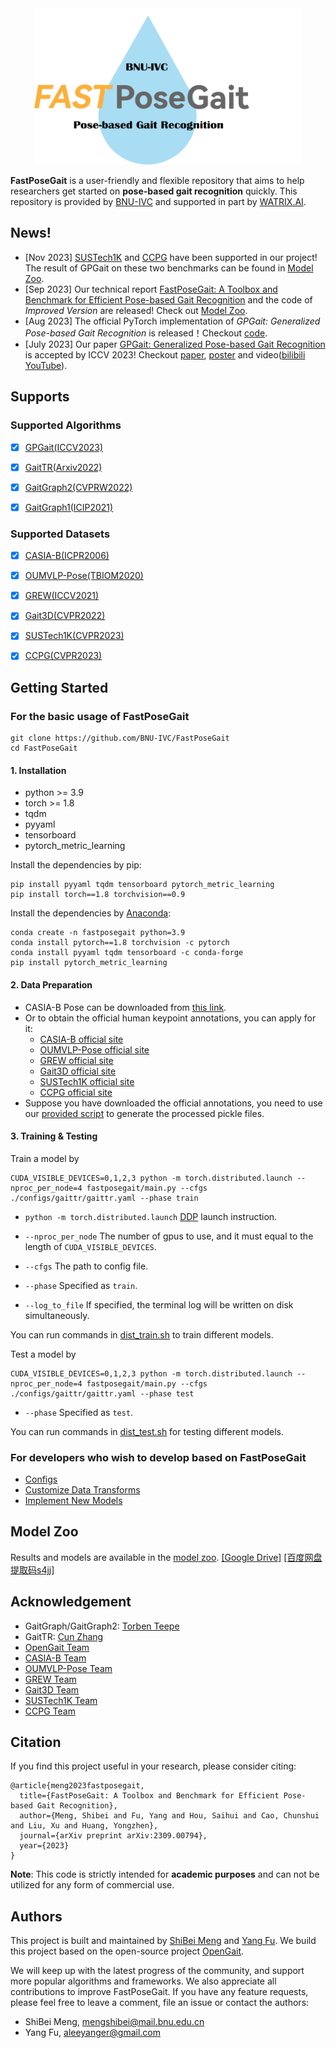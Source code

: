 <div align="center"><img src="resources\logo.png"  alt="logo"  width = "428" height = "250" /></div>


**FastPoseGait** is a user-friendly and flexible repository that aims to help researchers get started on **pose-based gait recognition** quickly. 
This repository is provided by [BNU-IVC](https://github.com/BNU-IVC) and supported in part by [WATRIX.AI](http://www.watrix.ai).

## News!
* [Nov 2023] [SUSTech1K](https://lidargait.github.io/) and [CCPG](https://github.com/BNU-IVC/CCPG) have been supported in our project! The result of GPGait on these two benchmarks can be found in [Model Zoo](docs/model_zoo.md).
* [Sep 2023] Our technical report [FastPoseGait: A Toolbox and Benchmark for Efficient Pose-based Gait Recognition](https://arxiv.org/abs/2309.00794) and the code of <i>Improved Version</i> are released! Check out [Model Zoo](docs/model_zoo.md).
* [Aug 2023] The official PyTorch implementation of <i>GPGait: Generalized Pose-based Gait Recognition</i> is released！Checkout [code](configs/gpgait/README.md).
* [July 2023] Our paper [GPGait: Generalized Pose-based Gait Recognition](https://arxiv.org/abs/2303.05234) is accepted by ICCV 2023! Checkout [paper](https://openaccess.thecvf.com/content/ICCV2023/papers/Fu_GPGait_Generalized_Pose-based_Gait_Recognition_ICCV_2023_paper.pdf), [poster](https://drive.google.com/file/d/196ZGrlKevgMjuXCsQvrbNnzZ6b5mTf3s/view?usp=sharing) and video([bilibili](https://www.bilibili.com/video/BV1tN411b7Qz
) [YouTube](https://www.youtube.com/watch?v=NY_MzAxpm94)).

## Supports

### Supported Algorithms
- [x] [GPGait(ICCV2023)](https://arxiv.org/abs/2303.05234)

- [x] [GaitTR(Arxiv2022)](https://arxiv.org/abs/2204.03873)

- [x] [GaitGraph2(CVPRW2022)](https://openaccess.thecvf.com/content/CVPR2022W/Biometrics/papers/Teepe_Towards_a_Deeper_Understanding_of_Skeleton-Based_Gait_Recognition_CVPRW_2022_paper)

- [x] [GaitGraph1(ICIP2021)](https://ieeexplore.ieee.org/document/9506717)

### Supported Datasets

- [x] [CASIA-B(ICPR2006)](https://ieeexplore.ieee.org/abstract/document/1699873/)

- [x] [OUMVLP-Pose(TBIOM2020)](https://ieeexplore.ieee.org/abstract/document/9139355/)

- [x] [GREW(ICCV2021)](http://openaccess.thecvf.com/content/ICCV2021/html/Zhu_Gait_Recognition_in_the_Wild_A_Benchmark_ICCV_2021_paper.html)

- [x] [Gait3D(CVPR2022)](https://openaccess.thecvf.com/content/CVPR2022/html/Zheng_Gait_Recognition_in_the_Wild_With_Dense_3D_Representations_and_CVPR_2022_paper.html)

- [x] [SUSTech1K(CVPR2023)](https://lidargait.github.io/)

- [x] [CCPG(CVPR2023)](https://github.com/BNU-IVC/CCPG)

## Getting Started

### For the basic usage of FastPoseGait
```
git clone https://github.com/BNU-IVC/FastPoseGait
cd FastPoseGait
```
#### 1. Installation
* python >= 3.9
* torch >= 1.8
* tqdm
* pyyaml
* tensorboard
* pytorch_metric_learning


Install the dependencies by pip:
```
pip install pyyaml tqdm tensorboard pytorch_metric_learning
pip install torch==1.8 torchvision==0.9
```
Install the dependencies by [Anaconda](https://conda.io/projects/conda/en/latest/user-guide/install/index.html):
```
conda create -n fastposegait python=3.9
conda install pytorch==1.8 torchvision -c pytorch
conda install pyyaml tqdm tensorboard -c conda-forge
pip install pytorch_metric_learning
```

#### 2. Data Preparation
* CASIA-B Pose can be downloaded from [this link](https://www.scidb.cn/en/detail?dataSetId=8ec62efd66a544939e821edeccc1f35c).
* Or to obtain the official human keypoint annotations, you can apply for it:
  * [CASIA-B official site](http://www.cbsr.ia.ac.cn/english/Gait%20Databases.asp)
  * [OUMVLP-Pose official site](http://www.am.sanken.osaka-u.ac.jp/BiometricDB/GaitLPPose.html)
  * [GREW official site](https://www.grew-benchmark.org/download.html)
  * [Gait3D official site](https://gait3d.github.io/#dataset)
  * [SUSTech1K official site](https://lidargait.github.io/)
  * [CCPG official site](https://github.com/BNU-IVC/CCPG)
* Suppose you have downloaded the official annotations, you need to use our [provided script](docs/process_dataset.md)  to generate the processed pickle files.



#### 3. Training & Testing

Train a model by

```
CUDA_VISIBLE_DEVICES=0,1,2,3 python -m torch.distributed.launch --nproc_per_node=4 fastposegait/main.py --cfgs ./configs/gaittr/gaittr.yaml --phase train
```

- `python -m torch.distributed.launch` [DDP](https://pytorch.org/tutorials/intermediate/ddp_tutorial.html) launch instruction.
- `--nproc_per_node` The number of gpus to use, and it must equal to the length of `CUDA_VISIBLE_DEVICES`.
- `--cfgs` The path to config file.
- `--phase` Specified as `train`.

- `--log_to_file` If specified, the terminal log will be written on disk simultaneously.

You can run commands in [dist_train.sh](dist_train.sh) to train different models.

Test a model by

```
CUDA_VISIBLE_DEVICES=0,1,2,3 python -m torch.distributed.launch --nproc_per_node=4 fastposegait/main.py --cfgs ./configs/gaittr/gaittr.yaml --phase test
```

- `--phase` Specified as `test`.

You can run commands in [dist_test.sh](dist_test.sh) for testing different models.

### For developers who wish to develop based on FastPoseGait
* [Configs](docs/configs.md) 
* [Customize Data Transforms](docs/customize_data_transforms.md)
* [Implement New Models](docs/implement_new_models.md)

## Model Zoo
Results and models are available in the [model zoo](docs/model_zoo.md). [[Google Drive]](https://drive.google.com/drive/folders/1qn5dW-arxniD6VgMP3EmU0xSfEbh6qUF?usp=sharing) [[百度网盘 提取码s4jj]](https://pan.baidu.com/s/15UUKcqf6LoPBEd3123i-3g?pwd=s4jj)

## Acknowledgement
* GaitGraph/GaitGraph2: [Torben Teepe](https://scholar.google.com/citations?user=TWJuTroAAAAJ&hl=zh-CN&oi=sra)
* GaitTR: [Cun Zhang](https://github.com/zhcun)
* [OpenGait Team](https://github.com/ShiqiYu/OpenGait)
* [CASIA-B Team](http://www.cbsr.ia.ac.cn/english/Gait%20Databases.asp)
* [OUMVLP-Pose Team](http://www.am.sanken.osaka-u.ac.jp/BiometricDB/GaitLPPose.html)
* [GREW Team](https://www.grew-benchmark.org/download.html)
* [Gait3D Team](https://gait3d.github.io/#dataset)
* [SUSTech1K Team](https://lidargait.github.io/)
* [CCPG Team](https://github.com/BNU-IVC/CCPG)

## Citation

If you find this project useful in your research, please consider citing: 
```
@article{meng2023fastposegait,
  title={FastPoseGait: A Toolbox and Benchmark for Efficient Pose-based Gait Recognition},
  author={Meng, Shibei and Fu, Yang and Hou, Saihui and Cao, Chunshui and Liu, Xu and Huang, Yongzhen},
  journal={arXiv preprint arXiv:2309.00794},
  year={2023}
}
```


**Note**: This code is strictly intended for **academic purposes** and can not be utilized for any form of commercial use.


## Authors
This project is built and maintained by [ShiBei Meng](https://github.com/DreamShibei) and [Yang Fu](https://www.yangfu.site). 
We build this project based on the open-source project [OpenGait](https://github.com/ShiqiYu/OpenGait).

We will keep up with the latest progress of the community, and support more popular algorithms and frameworks. We also appreciate all contributions to improve FastPoseGait. If you have any feature requests, please feel free to leave a comment, file an issue or contact the authors:

* ShiBei Meng, mengshibei@mail.bnu.edu.cn
* Yang Fu, aleeyanger@gmail.com
